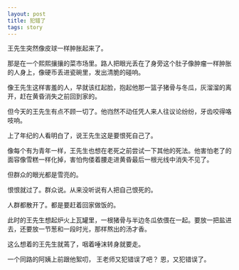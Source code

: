 ```yaml
---
layout: post
title: 犯错了
tags: story
---
```


王先生突然像皮球一样肿胀起来了。


那是在一个熙熙攘攘的菜市场里。路人把眼光丢在了身旁这个肚子像肿瘤一样肿胀的人身上，像硬币丢进瓷碗里，发出清脆的碰响。

像王先生这样害羞的人，早就该红起脸，抱起他那一篮子猪骨与冬瓜，灰溜溜的离开，赶在黄昏消失之前回到家的。

但今天的王先生有点不顾一切了。他岿然不动任凭人来人往议论纷纷，牙齿咬得咯吱响。

上了年纪的人看明白了，说王先生这是要恨死自己了。

像每个有为青年一样，王先生也想在老死之前尝试一下其他的死法。他害怕老了的面容像雪糕一样化掉，害怕佝偻着腰走进黄昏最后一根光线中消失不见了。

但群众的眼光都是雪亮的。

恨恨就过了。群众说。从来没听说有人把自己恨死的。


人群都散开了。都是要赶着回家做饭的。


此时的王先生想起炉火上瓦罐里，一根猪骨与半边冬瓜依偎在一起。要放一把盐进去，还要放一节葱和一段时光，那样熬出的汤才香。

这么想着的王先生就蔫了，咽着唾沫转身就要走。


一个同路的阿姨上前跟他絮叨，
王老师又犯错误了吧？
恩，又犯错误了。
